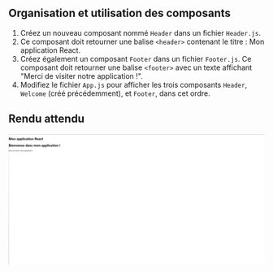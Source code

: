 ## Organisation et utilisation des composants

1. Créez un nouveau composant nommé `Header` dans un fichier `Header.js`.
2. Ce composant doit retourner une balise `<header>` contenant le titre : Mon application React.
3. Créez également un composant `Footer` dans un fichier `Footer.js`. Ce composant doit retourner une balise `<footer>` avec un texte affichant "Merci de visiter notre application !".
4. Modifiez le fichier `App.js` pour afficher les trois composants `Header`, `Welcome` (créé précédemment), et `Footer`, dans cet ordre.

## Rendu attendu

<img src="https://github.com/Microleadoff/content/blob/master/lang/fr/courses/Framework%20&%20Librairies/Reactjs-v18/0050%20-%20Import%20et%20Export%20de%20composants/rendu_exo_5_1.png?raw=true" alt="rendu attendu de l'exercice">